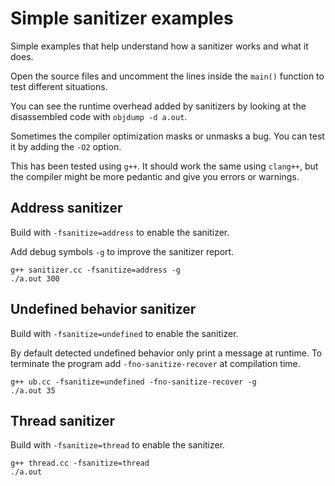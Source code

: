 # Simple sanitizer examples

Simple examples that help understand how a sanitizer works and what it does.

Open the source files and uncomment the lines inside the `main()` function 
to test different situations.

You can see the runtime overhead added by sanitizers by looking at the 
disassembled code with `objdump -d a.out`.

Sometimes the compiler optimization masks or unmasks a bug. You can
test it by adding the `-O2` option.

This has been tested using `g++`. 
It should work the same using `clang++`, but the compiler might be more pedantic
and give you errors or warnings.

## Address sanitizer

Build with `-fsanitize=address` to enable the sanitizer.

Add debug symbols `-g` to improve the sanitizer report.

```
g++ sanitizer.cc -fsanitize=address -g
./a.out 300
```

## Undefined behavior sanitizer

Build with `-fsanitize=undefined` to enable the sanitizer.

By default detected undefined behavior only print a message at runtime.
To terminate the program add `-fno-sanitize-recover` at compilation time.

```
g++ ub.cc -fsanitize=undefined -fno-sanitize-recover -g
./a.out 35
```

## Thread sanitizer

Build with `-fsanitize=thread` to enable the sanitizer.

```
g++ thread.cc -fsanitize=thread
./a.out
```
